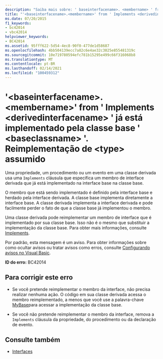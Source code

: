 ```yaml
---
description: "Saiba mais sobre: ' baseinterfacename>. <membername> ' from ' Implements <derivedinterfacename> ' já está implementado pela classe base ' <baseclassname> '. Reimplementação de <type> assumido"
title: "'<baseinterfacename>.<membername>' from ' Implements <derivedinterfacename> ' já está implementado pela classe base ' <baseclassname> '. Reimplementação de <type> assumido"
ms.date: 07/20/2015
f1_keywords:
- bc42014
- vbc42014
helpviewer_keywords:
- BC42014
ms.assetid: 95fff622-5d54-4ec8-90f0-477de1d58687
ms.openlocfilehash: 4bb504139ecc7a82c6e4ae32c3025e855481319c
ms.sourcegitcommit: 10e719780594efc781b15295e499c66f316068b8
ms.translationtype: MT
ms.contentlocale: pt-BR
ms.lasthandoff: 02/14/2021
ms.locfileid: "100459312"
---
```

# <a name="baseinterfacenamemembername-from-implements-derivedinterfacename-is-already-implemented-by-the-base-class-baseclassname-re-implementation-of-type-assumed"></a>'\<baseinterfacename>.\<membername>' from ' Implements \<derivedinterfacename> ' já está implementado pela classe base ' \<baseclassname> '. Reimplementação de \<type> assumido

Uma propriedade, um procedimento ou um evento em uma classe derivada usa uma `Implements` cláusula que especifica um membro de interface derivada que já está implementado na interface base na classe base.  
  
 O membro que está sendo implementado é definido pela interface base e herdado pela interface derivada. A classe base implementa diretamente a interface base. A classe derivada implementa a interface derivada e pode facilmente perder o fato de que a classe base já implementou o membro.  
  
 Uma classe derivada pode reimplementar um membro de interface que é implementado por sua classe base. Isso não é o mesmo que substituir a implementação da classe base. Para obter mais informações, consulte [Implements](../language-reference/statements/implements-clause.md).  
  
 Por padrão, esta mensagem é um aviso. Para obter informações sobre como ocultar avisos ou tratar avisos como erros, consulte [Configurando avisos no Visual Basic](/visualstudio/ide/configuring-warnings-in-visual-basic).  
  
 **ID do erro:** BC42014  
  
## <a name="to-correct-this-error"></a>Para corrigir este erro  
  
- Se você pretende reimplementar o membro da interface, não precisa realizar nenhuma ação. O código em sua classe derivada acessa o membro reimplementado, a menos que você use a palavra-chave [MyBase](../programming-guide/program-structure/me-my-mybase-and-myclass.md#mybase)para acessar a implementação da classe base.  
  
- Se você não pretende reimplementar o membro da interface, remova a `Implements` cláusula da propriedade, do procedimento ou da declaração de evento.  
  
## <a name="see-also"></a>Consulte também

- [Interfaces](../programming-guide/language-features/interfaces/index.md)
